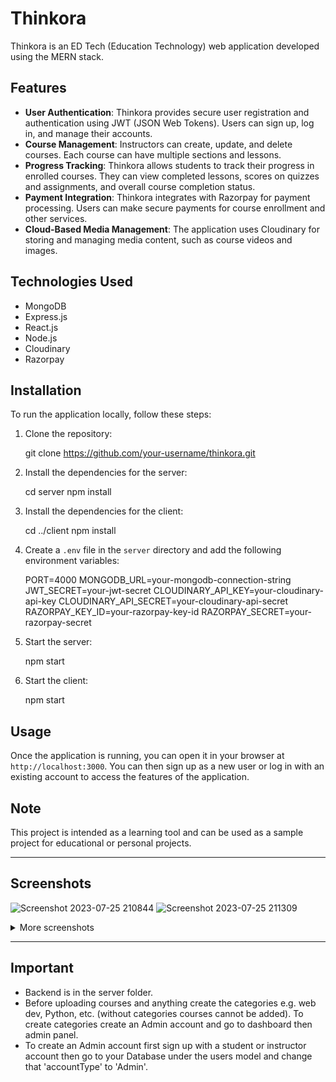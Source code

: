 # Thinkora

Thinkora is an ED Tech (Education Technology) web application developed using the MERN stack.

## Features

- **User Authentication**: Thinkora provides secure user registration and authentication using JWT (JSON Web Tokens). Users can sign up, log in, and manage their accounts.
- **Course Management**: Instructors can create, update, and delete courses. Each course can have multiple sections and lessons.
- **Progress Tracking**: Thinkora allows students to track their progress in enrolled courses. They can view completed lessons, scores on quizzes and assignments, and overall course completion status.
- **Payment Integration**: Thinkora integrates with Razorpay for payment processing. Users can make secure payments for course enrollment and other services.
- **Cloud-Based Media Management**: The application uses Cloudinary for storing and managing media content, such as course videos and images.

## Technologies Used

- MongoDB
- Express.js
- React.js
- Node.js
- Cloudinary
- Razorpay

## Installation

To run the application locally, follow these steps:

1.  Clone the repository:

    git clone https://github.com/your-username/thinkora.git

2.  Install the dependencies for the server:

    cd server
    npm install

3.  Install the dependencies for the client:

    cd ../client
    npm install

4.  Create a `.env` file in the `server` directory and add the following environment variables:

    PORT=4000
    MONGODB_URL=your-mongodb-connection-string
    JWT_SECRET=your-jwt-secret
    CLOUDINARY_API_KEY=your-cloudinary-api-key
    CLOUDINARY_API_SECRET=your-cloudinary-api-secret
    RAZORPAY_KEY_ID=your-razorpay-key-id
    RAZORPAY_SECRET=your-razorpay-secret

5.  Start the server:

    npm start

6.  Start the client:

    npm start

## Usage

Once the application is running, you can open it in your browser at `http://localhost:3000`. You can then sign up as a new user or log in with an existing account to access the features of the application.

## Note

This project is intended as a learning tool and can be used as a sample project for educational or personal projects.


***
## Screenshots
![Screenshot 2023-07-25 210844](https://github.com/himanshu8443/Thinkora-master/assets/99420590/0cba8d5b-6a47-4721-ac9f-4279107c257e)
![Screenshot 2023-07-25 211309](https://github.com/himanshu8443/Thinkora-master/assets/99420590/62c33b56-0bd5-4330-b1db-d41b80d9f69f)
<details>
  <summary>More screenshots</summary>
  
![Screenshot 2023-07-25 211451](https://github.com/himanshu8443/Thinkora-master/assets/99420590/63f7163d-a74a-4e78-bc78-6b96b06073f9)
![image](https://github.com/himanshu8443/Thinkora-master/assets/99420590/59d1d8c2-2824-45bb-a2f7-6f5dc234895c)
</details>

***

## Important
* Backend is  in the server folder.
* Before uploading courses and anything create the categories e.g. web dev, Python, etc. (without categories courses cannot be added). To create categories create an Admin account and go to dashboard then admin panel.
* To create an Admin account first sign up with a student or instructor account then go to your Database under the users model and change that 'accountType' to 'Admin'.
